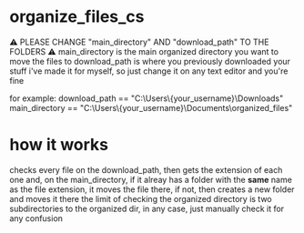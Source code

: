 # organize_files_cs
⚠️ PLEASE CHANGE "main_directory" AND "download_path" TO THE FOLDERS ⚠️
main_directory is the main organized directory you want to move the files to
download_path is where you previously downloaded your stuff
i've made it for myself, so just change it on any text editor and you're fine

for example:
download_path == "C:\\Users\\{your_username}\\Downloads"
main_directory == "C:\\Users\\{your_username}\\Documents\\organized_files"

# how it works
checks every file on the download_path, then gets the extension of each one and, on the main_directory, if it alreay has a folder with the **same** name as the file extension, it moves the file there, if not, then creates a new folder and moves it there
the limit of checking the organized directory is two subdirectories to the organized dir,
in any case, just manually check it for any confusion
